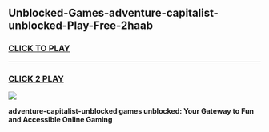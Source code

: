 
## Unblocked-Games-adventure-capitalist-unblocked-Play-Free-2haab
<h3>
<a href="https://premium76.site?title=adventure-capitalist-unblocked&ref=18A1">CLICK TO PLAY</a></h3>
<hr>

<h3>
<a href="https://premium76.site?title=adventure-capitalist-unblocked&ref=18A1">CLICK 2 PLAY</a>
  
</h3>

<a href="https://premium76.site?title=adventure-capitalist-unblocked&ref=18A1"><img src="https://clearcache.store/games.png"></a>


**adventure-capitalist-unblocked games unblocked: Your Gateway to Fun and Accessible Online Gaming**
